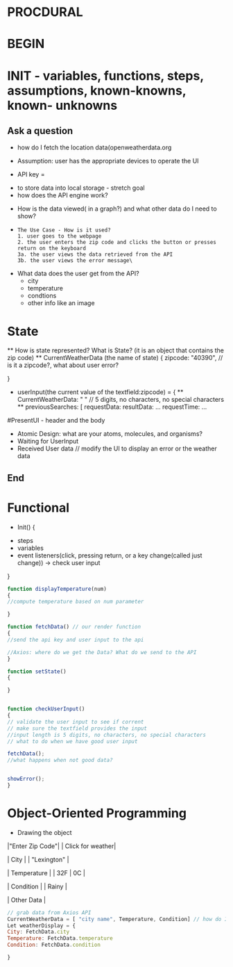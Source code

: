 
# PROCDURAL
# BEGIN

# INIT -  variables, functions, steps, assumptions, known-knowns, known- unknowns
## Ask a question
* how do I fetch the location data(openweatherdata.org
-    Assumption: user has the appropriate devices to operate the UI
* API key =
- to store data into local storage - stretch goal
-   how does the API engine work?
* How is the data viewed( in a graph?) and what other data do I need to show?
*     The Use Case - How is it used?
      1. user goes to the webpage
      2. the user enters the zip code and clicks the button or presses return on the keyboard
      3a. the user views the data retrieved from the API 
      3b. the user views the error message\
* What data does the user get from the API?
    - city
    - temperature
    - condtions
    - other info like an image

# State 
**  How is state represented? What is State? (it is an object that contains the zip code)
** CurrentWeatherData (the name of state) {
zipcode: "40390", // is it a zipcode?, what about user error?

}
* userInput(the current value of the textfield:zipcode) = {
** CurrentWeatherData: " " // 5 digits, no characters, no special characters
**    previousSearches: [
      requestData:
      resultData: ...
      requestTime: ...
      
#PresentUI - header and the body
* Atomic Design: what are your atoms, molecules, and organisms?
* Waiting for UserInput
* Received User data // modify the UI to display an error or the weather data

## End

# Functional
 * Init() {
 - steps 
 - variables
 - event listeners(click, pressing return, or a key change(called just change)) -> check user input
 

}
```javascript
function displayTemperature(num)
{
//compute temperature based on num parameter

}

function fetchData() // our render function
{
//send the api key and user input to the api

//Axios: where do we get the Data? What do we send to the API
}

function setState()
{

}


function checkUserInput() 
{
// validate the user input to see if corrent
// make sure the textfield provides the input
//input length is 5 digits, no characters, no special characters
// what to do when we have good user input

fetchData();
//what happens when not good data?


showError();
}
```
# Object-Oriented Programming
* Drawing the object

|"Enter Zip Code"|        |  Click for weather|

|        City        |
|    "Lexington"     |

|    Temperature     |
|     32F |   0C     |

|      Condition     |
|      Rainy         |

|     Other Data     |



``` javascript
// grab data from Axios API
CurrentWeatherData = [ "city name", Temperature, Condition] // how do I fetch the data? from the FetchData function? is this State?
Let weatherDisplay = {
City: FetchData.city
Temperature: FetchData.temperature
Condition: FetchData.condition

}
